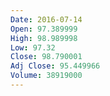 ```yaml
---
Date: 2016-07-14
Open: 97.389999
High: 98.989998
Low: 97.32
Close: 98.790001
Adj Close: 95.449966
Volume: 38919000
---
```

